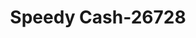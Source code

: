 ---
f_zip-code: 40831
f_state-code: KY
title: Speedy Cash-26728
f_phone: 606-573-5000
f_city-only: Harlan
f_address: 2415 W Highway 72 Harlan
f_location-unique-id: '26728'
slug: speedy-cash-26728
updated-on: '2024-05-30T13:46:58.046Z'
created-on: '2024-05-30T13:36:59.803Z'
published-on: '2024-05-30T13:54:32.469Z'
f_city-state: cms/city/harlan-ky.md
f_company: cms/company/speedy-cash.md
f_state: cms/state/kentucky.md
layout: '[payday-loan].html'
tags: payday-loan
---